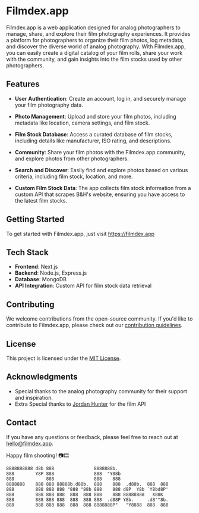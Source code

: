 
# Filmdex.app

Filmdex.app is a web application designed for analog photographers to manage, share, and explore their film photography experiences. It provides a platform for photographers to organize their film photos, log metadata, and discover the diverse world of analog photography. With Filmdex.app, you can easily create a digital catalog of your film rolls, share your work with the community, and gain insights into the film stocks used by other photographers.

## Features

- **User Authentication**: Create an account, log in, and securely manage your film photography data.

- **Photo Management**: Upload and store your film photos, including metadata like location, camera settings, and film stock.

- **Film Stock Database**: Access a curated database of film stocks, including details like manufacturer, ISO rating, and descriptions.

- **Community**: Share your film photos with the Filmdex.app community, and explore photos from other photographers.

- **Search and Discover**: Easily find and explore photos based on various criteria, including film stock, location, and more.

- **Custom Film Stock Data**: The app collects film stock information from a custom API that scrapes B&H's website, ensuring you have access to the latest film stocks.

## Getting Started

To get started with Filmdex.app, just visit https://filmdex.app

## Tech Stack

- **Frontend**: Next.js
- **Backend**: Node.js, Express.js
- **Database**: MongoDB
- **API Integration**: Custom API for film stock data retrieval

## Contributing

We welcome contributions from the open-source community. If you'd like to contribute to Filmdex.app, please check out our [contribution guidelines](CONTRIBUTING.md).


## License

This project is licensed under the [MIT License](LICENSE).

## Acknowledgments

- Special thanks to the analog photography community for their support and inspiration.
- Extra Special thanks to [Jordan Hunter](https://github.com/jordanwhunter) for the film API

## Contact

If you have any questions or feedback, please feel free to reach out at [hello@filmdex.app](mailto:hello@filmdex.app).

Happy film shooting! 📷🎞

```
8888888888 d8b 888               8888888b.                    
888        Y8P 888               888  "Y88b                   
888            888               888    888                   
8888888    888 888 88888b.d88b.  888    888  .d88b.  888  888 
888        888 888 888 "888 "88b 888    888 d8P  Y8b `Y8bd8P' 
888        888 888 888  888  888 888    888 88888888   X88K   
888        888 888 888  888  888 888  .d88P Y8b.     .d8""8b. 
888        888 888 888  888  888 8888888P"   "Y8888  888  888 
                                                              
                                                              
                                                              
                                                              